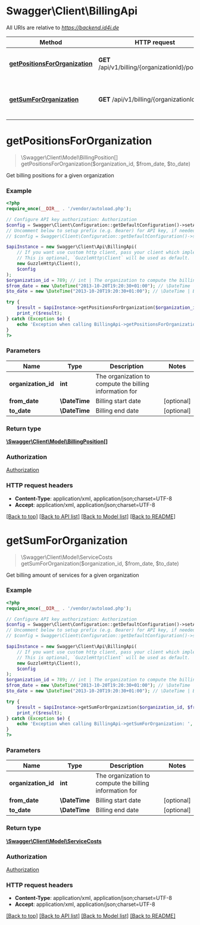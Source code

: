 # Swagger\Client\BillingApi

All URIs are relative to *https://backend.id4i.de*

Method | HTTP request | Description
------------- | ------------- | -------------
[**getPositionsForOrganization**](BillingApi.md#getPositionsForOrganization) | **GET** /api/v1/billing/{organizationId}/positions | Get billing positions for a given organization
[**getSumForOrganization**](BillingApi.md#getSumForOrganization) | **GET** /api/v1/billing/{organizationId} | Get billing amount of services for a given organization


# **getPositionsForOrganization**
> \Swagger\Client\Model\BillingPosition[] getPositionsForOrganization($organization_id, $from_date, $to_date)

Get billing positions for a given organization

### Example
```php
<?php
require_once(__DIR__ . '/vendor/autoload.php');

// Configure API key authorization: Authorization
$config = Swagger\Client\Configuration::getDefaultConfiguration()->setApiKey('Authorization', 'YOUR_API_KEY');
// Uncomment below to setup prefix (e.g. Bearer) for API key, if needed
// $config = Swagger\Client\Configuration::getDefaultConfiguration()->setApiKeyPrefix('Authorization', 'Bearer');

$apiInstance = new Swagger\Client\Api\BillingApi(
    // If you want use custom http client, pass your client which implements `GuzzleHttp\ClientInterface`.
    // This is optional, `GuzzleHttp\Client` will be used as default.
    new GuzzleHttp\Client(),
    $config
);
$organization_id = 789; // int | The organization to compute the billing information for
$from_date = new \DateTime("2013-10-20T19:20:30+01:00"); // \DateTime | Billing start date
$to_date = new \DateTime("2013-10-20T19:20:30+01:00"); // \DateTime | Billing end date

try {
    $result = $apiInstance->getPositionsForOrganization($organization_id, $from_date, $to_date);
    print_r($result);
} catch (Exception $e) {
    echo 'Exception when calling BillingApi->getPositionsForOrganization: ', $e->getMessage(), PHP_EOL;
}
?>
```

### Parameters

Name | Type | Description  | Notes
------------- | ------------- | ------------- | -------------
 **organization_id** | **int**| The organization to compute the billing information for |
 **from_date** | **\DateTime**| Billing start date | [optional]
 **to_date** | **\DateTime**| Billing end date | [optional]

### Return type

[**\Swagger\Client\Model\BillingPosition[]**](../Model/BillingPosition.md)

### Authorization

[Authorization](../../README.md#Authorization)

### HTTP request headers

 - **Content-Type**: application/xml, application/json;charset=UTF-8
 - **Accept**: application/xml, application/json;charset=UTF-8

[[Back to top]](#) [[Back to API list]](../../README.md#documentation-for-api-endpoints) [[Back to Model list]](../../README.md#documentation-for-models) [[Back to README]](../../README.md)

# **getSumForOrganization**
> \Swagger\Client\Model\ServiceCosts getSumForOrganization($organization_id, $from_date, $to_date)

Get billing amount of services for a given organization

### Example
```php
<?php
require_once(__DIR__ . '/vendor/autoload.php');

// Configure API key authorization: Authorization
$config = Swagger\Client\Configuration::getDefaultConfiguration()->setApiKey('Authorization', 'YOUR_API_KEY');
// Uncomment below to setup prefix (e.g. Bearer) for API key, if needed
// $config = Swagger\Client\Configuration::getDefaultConfiguration()->setApiKeyPrefix('Authorization', 'Bearer');

$apiInstance = new Swagger\Client\Api\BillingApi(
    // If you want use custom http client, pass your client which implements `GuzzleHttp\ClientInterface`.
    // This is optional, `GuzzleHttp\Client` will be used as default.
    new GuzzleHttp\Client(),
    $config
);
$organization_id = 789; // int | The organization to compute the billing information for
$from_date = new \DateTime("2013-10-20T19:20:30+01:00"); // \DateTime | Billing start date
$to_date = new \DateTime("2013-10-20T19:20:30+01:00"); // \DateTime | Billing end date

try {
    $result = $apiInstance->getSumForOrganization($organization_id, $from_date, $to_date);
    print_r($result);
} catch (Exception $e) {
    echo 'Exception when calling BillingApi->getSumForOrganization: ', $e->getMessage(), PHP_EOL;
}
?>
```

### Parameters

Name | Type | Description  | Notes
------------- | ------------- | ------------- | -------------
 **organization_id** | **int**| The organization to compute the billing information for |
 **from_date** | **\DateTime**| Billing start date | [optional]
 **to_date** | **\DateTime**| Billing end date | [optional]

### Return type

[**\Swagger\Client\Model\ServiceCosts**](../Model/ServiceCosts.md)

### Authorization

[Authorization](../../README.md#Authorization)

### HTTP request headers

 - **Content-Type**: application/xml, application/json;charset=UTF-8
 - **Accept**: application/xml, application/json;charset=UTF-8

[[Back to top]](#) [[Back to API list]](../../README.md#documentation-for-api-endpoints) [[Back to Model list]](../../README.md#documentation-for-models) [[Back to README]](../../README.md)

